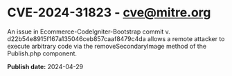 # CVE-2024-31823 - cve@mitre.org

An issue in Ecommerce-CodeIgniter-Bootstrap commit v. d22b54e8915f167a135046ceb857caaf8479c4da allows a remote attacker to execute arbitrary code via the removeSecondaryImage method of the Publish.php component.

**Publish date:** 2024-04-29
